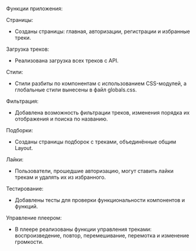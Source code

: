 Функции приложения:

Страницы:
- Созданы страницы: главная, авторизации, регистрации и избранные треки.

Загрузка треков:
- Реализована загрузка всех треков с API.

Стили:
- Стили разбиты по компонентам с использованием CSS-модулей, а глобальные стили вынесены в файл globals.css.

Фильтрация:
- Добавлена возможность фильтрации треков, изменения порядка их отображения и поиска по названию.

Подборки:
- Созданы страницы подборок с треками, объединённые общим Layout.

Лайки:
- Пользователи, прошедшие авторизацию, могут ставить лайки трекам и удалять их из избранного.

Тестирование:
- Добавлены тесты для проверки функциональности компонентов и функций.

Управление плеером:
- В плеере реализованы функции управления треками: воспроизведение, повтор, перемешивание, перемотка и изменение громкости.
